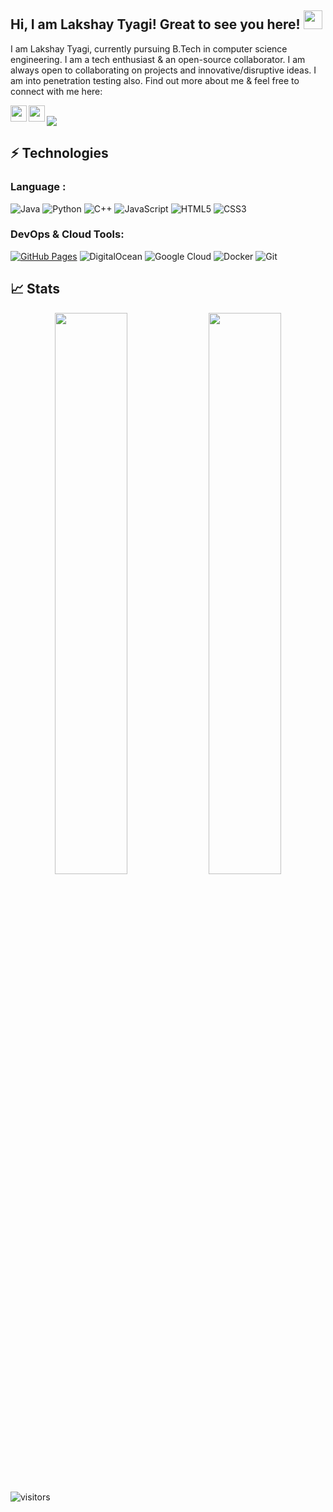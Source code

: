 ## Hi, I am Lakshay Tyagi! Great to see you here! <img src="https://raw.githubusercontent.com/aemmadi/aemmadi/master/wave.gif" width="30px">

I am Lakshay Tyagi, currently pursuing B.Tech in computer science engineering. I am a tech enthusiast & an open-source collaborator. I am always open to collaborating on projects and innovative/disruptive ideas. I am into penetration testing also. Find out more about me & feel free to connect with me here:

<a href="https://twitter.com/imLakshay08">
  <img align="left" width="26px" src="https://logodownload.org/wp-content/uploads/2014/09/twitter-logo-6.png" />
</a>
<a href="mailto:tyagilakshay119@gmail.com">
  <img align="left" width="26px" src="https://cdn-icons-png.flaticon.com/512/281/281769.png" />
</a>
<br>

<img src="https://activity-graph.herokuapp.com/graph?username=imlakshay08&bg_color=0f2d3d&color=1cadfb&line=1cadfb&point=1cadfb&area=true&hide_border=true">

## ⚡ Technologies

### Language :
![Java](https://img.shields.io/badge/-java-E34A86?style=flat-square&logo=java)
![Python](https://img.shields.io/badge/-Python-black?style=flat-square&logo=Python)
![C++](https://img.shields.io/badge/-C++-00599C?style=flat-square&logo=c)
![JavaScript](https://img.shields.io/badge/-JavaScript-black?style=flat-square&logo=javascript)
![HTML5](https://img.shields.io/badge/-HTML5-E34F26?style=flat-square&logo=html5&logoColor=white)
![CSS3](https://img.shields.io/badge/-CSS3-1572B6?style=flat-square&logo=css3)

### DevOps & Cloud Tools:

<a href="#"><img alt="GitHub Pages" src="https://img.shields.io/badge/GitHub%20Pages-%23327FC7.svg?logo=github&logoColor=white"></a>
![DigitalOcean](https://img.shields.io/badge/-Digital%20Ocean-darkblue?style=flat-square&logo=digitalocean)
![Google Cloud](https://img.shields.io/badge/Google%20Cloud-black?style=flat-square&logo=google-cloud)
![Docker](https://img.shields.io/badge/-Docker-black?style=flat-square&logo=docker)
![Git](https://img.shields.io/badge/-Git-black?style=flat-square&logo=git)


## 📈 Stats
<p align="center">
	
  <img width="48%" src="https://github-readme-stats.vercel.app/api?username=imlakshay08&show_icons=true&theme=tokyonight" />
  <img width="48%" src="https://github-readme-streak-stats.herokuapp.com/?user=imlakshay08&theme=tokyonight" />
</p>

![visitors](https://visitor-badge.laobi.icu/badge?page_id=imlakshay08.imlakshay08)

